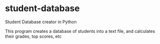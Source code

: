 # student-database
Student Database creator in Python

This program creates a database of students into a text file, and calculates their grades, top scores, etc
